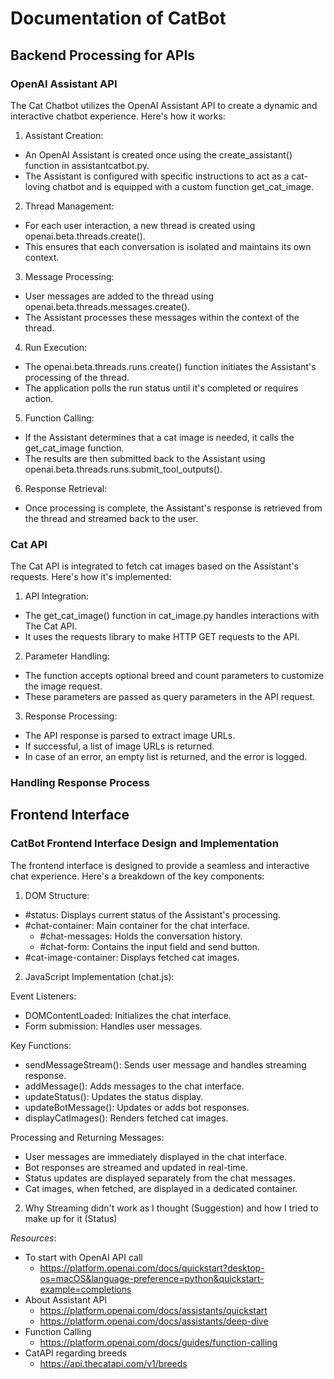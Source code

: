 # Documentation of CatBot

## Backend Processing for APIs
### OpenAI Assistant API
The Cat Chatbot utilizes the OpenAI Assistant API to create a dynamic and interactive chatbot experience. Here's how it works:

1. Assistant Creation:

- An OpenAI Assistant is created once using the create_assistant() function in assistantcatbot.py.
- The Assistant is configured with specific instructions to act as a cat-loving chatbot and is equipped with a custom function get_cat_image.


2. Thread Management:

- For each user interaction, a new thread is created using openai.beta.threads.create().
- This ensures that each conversation is isolated and maintains its own context.


3. Message Processing:

- User messages are added to the thread using openai.beta.threads.messages.create().
- The Assistant processes these messages within the context of the thread.


4. Run Execution:

- The openai.beta.threads.runs.create() function initiates the Assistant's processing of the thread.
- The application polls the run status until it's completed or requires action.


5. Function Calling:

- If the Assistant determines that a cat image is needed, it calls the get_cat_image function.
- The results are then submitted back to the Assistant using openai.beta.threads.runs.submit_tool_outputs().


6. Response Retrieval:

- Once processing is complete, the Assistant's response is retrieved from the thread and streamed back to the user.

### Cat API
The Cat API is integrated to fetch cat images based on the Assistant's requests. Here's how it's implemented:

1. API Integration:

- The get_cat_image() function in cat_image.py handles interactions with The Cat API.
- It uses the requests library to make HTTP GET requests to the API.

2. Parameter Handling:

- The function accepts optional breed and count parameters to customize the image request.
- These parameters are passed as query parameters in the API request.

3. Response Processing:

- The API response is parsed to extract image URLs.
- If successful, a list of image URLs is returned.
- In case of an error, an empty list is returned, and the error is logged.

### Handling Response Process

## Frontend Interface
### CatBot Frontend Interface Design and Implementation
The frontend interface is designed to provide a seamless and interactive chat experience. Here's a breakdown of the key components:

1. DOM Structure:

- #status: Displays current status of the Assistant's processing.
- #chat-container: Main container for the chat interface. 
  - #chat-messages: Holds the conversation history. 
  - #chat-form: Contains the input field and send button.
- #cat-image-container: Displays fetched cat images.

2. JavaScript Implementation (chat.js):

Event Listeners:
- DOMContentLoaded: Initializes the chat interface.
- Form submission: Handles user messages.


Key Functions:
- sendMessageStream(): Sends user message and handles streaming response.
- addMessage(): Adds messages to the chat interface.
- updateStatus(): Updates the status display.
- updateBotMessage(): Updates or adds bot responses.
- displayCatImages(): Renders fetched cat images.

Processing and Returning Messages:
- User messages are immediately displayed in the chat interface.
- Bot responses are streamed and updated in real-time.
- Status updates are displayed separately from the chat messages.
- Cat images, when fetched, are displayed in a dedicated container.

2. Why Streaming didn't work as I thought (Suggestion) and how I tried to make up for it (Status)

*Resources*:
- To start with OpenAI API call
  - https://platform.openai.com/docs/quickstart?desktop-os=macOS&language-preference=python&quickstart-example=completions
- About Assistant API
  - https://platform.openai.com/docs/assistants/quickstart
  - https://platform.openai.com/docs/assistants/deep-dive
- Function Calling
  - https://platform.openai.com/docs/guides/function-calling
- CatAPI regarding breeds
  - https://api.thecatapi.com/v1/breeds